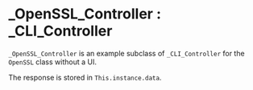 # _OpenSSL_Controller : _CLI_Controller

`_OpenSSL_Controller` is an example subclass of `_CLI_Controller` for the `OpenSSL` class without a UI. 

The response is stored in `This.instance.data`.
